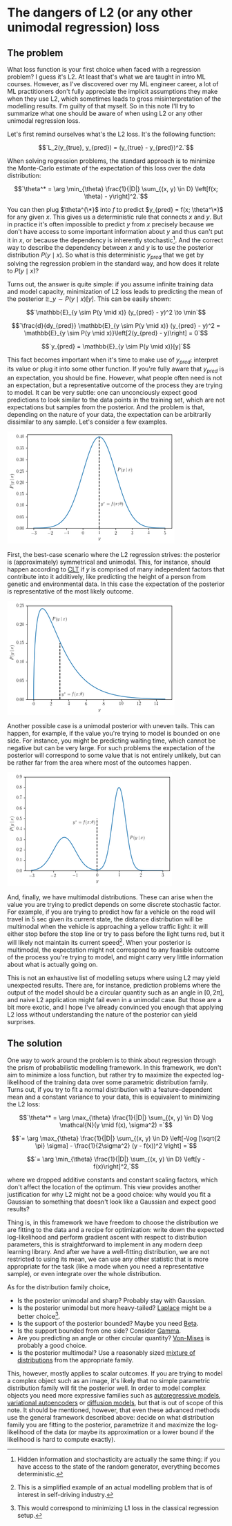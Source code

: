 # The dangers of L2 (or any other unimodal regression) loss

## The problem
What loss function is your first choice when faced with a regression problem? I guess it's L2. At least that's what we are taught in intro ML courses.
However, as I've discovered over my ML engineer career, a lot of ML practitioners don't fully appreciate the implicit assumptions they make
when they use L2,
which sometimes leads to gross misinterpretation of the modelling results. I'm guilty of that myself. So in this note I'll try to summarize what one should be aware of when using L2 or any other unimodal regression loss.

Let's first remind ourselves what's the L2 loss. It's the following function:

$$`L_2(y_{true}, y_{pred}) = (y_{true} - y_{pred})^2.`$$

When solving regression problems, the standard approach is to minimize the Monte-Carlo estimate of the expectation of this loss over the data distribution:

$$`\theta^* = \arg \min_{\theta} \frac{1}{|D|} \sum_{(x, y) \in D} \left[f(x; \theta) - y\right]^2.`$$

You can then plug $\theta^{\*}$ into $f$ to predict $y_{pred} = f(x; \theta^\*)$ for any given $x$.
This gives us a deterministic rule that connects $x$ and $y.$ But in practice it's often impossible to predict $y$ from $x$ precisely because we don't have access to some important information about $y$ and thus can't put it in $x$, or because the dependency is inherently stochastic[^1].
And the correct way to describe the dependency between $x$ and $y$ is to use the posterior distribution $P(y \mid x)$.
So what is this deterministic $y_{pred}$ that we get by solving the regression problem in the standard way, and how does it relate to $P(y \mid x)$?

Turns out, the answer is quite simple: if you assume infinite training data and model capacity,
minimization of L2 loss leads to predicting the mean of the posterior $\mathbb{E}\_{y \sim P(y \mid x)}[y]$.
This can be easily shown:

$$`\mathbb{E}_{y \sim P(y \mid x)} (y_{pred} - y)^2 \to \min`$$

$$`\frac{d}{dy_{pred}} \mathbb{E}_{y \sim P(y \mid x)} (y_{pred} - y)^2 = \mathbb{E}_{y \sim P(y \mid x)}\left[2(y_{pred} - y)\right] = 0`$$

$$`y_{pred} = \mathbb{E}_{y \sim P(y \mid x)}[y]`$$

This fact becomes important when it's time to make use of $y_{pred}$: interpret its value or plug it into some other function.
If you're fully aware that $y_{pred}$ is an expectation, you should be fine.
However, what people often need is not an expectation, but a representative outcome of the process they are trying to model.
It can be very subtle: one can unconciously expect good predictions to look similar to the data points in the training set,
which are not expectations but samples from the posterior.
And the problem is that, depending on the nature of your data, the expectation can be arbitrarily dissimilar to any sample. Let's consider a few examples.

![A symmetrical unimodal posterior](/images/dangers-of-l2-loss/posterior_unimodal_symmetric.png)

First, the best-case scenario where the L2 regression strives: the posterior is (approximately) symmetrical and unimodal. This, for instance, should happen according to [CLT](https://en.wikipedia.org/wiki/Central_limit_theorem) if $y$ is comprised of many independent factors that contribute into it additively, like predicting the height of a person from genetic and environmental data.
In this case the expectation of the posterior is representative of the most likely outcome.

![A skewed unimodal posterior](/images/dangers-of-l2-loss/posterior_unimodal_skewed.png)

Another possible case is a unimodal posterior with uneven tails. This can happen, for example, if the value you're trying to model is bounded on one side.
For instance, you might be predicting waiting time, which cannot be negative but can be very large.
For such problems the expectation of the posterior will correspond to some value that is not entirely unlikely, but can be rather far from the area where most of the outcomes happen.

![A multimodal posterior](/images/dangers-of-l2-loss/posterior_multimodal.png)

And, finally, we have multimodal distributions. These can arise when the value you are trying to predict depends on some discrete stochastic factor.
For example, if you are trying to predict how far a vehicle on the road will travel in 5 sec given its current state, the distance distribution will be multimodal when the vehicle is approaching a yellow traffic light:
it will either stop before the stop line or try to pass before the light turns red, but it will likely not maintain its current speed[^2].
When your posterior is multimodal, the expectation might not correspond to any feasible outcome of the process you're trying to model,
and might carry very little information about what is actually going on.

This is not an exhaustive list of modelling setups where using L2 may yield unexpected results.
There are, for instance, prediction problems where the output of the model should be a circular quantity such as an angle in $[0, 2\pi]$, and naive L2 application might fail even in a unimodal case.
But those are a bit more exotic, and I hope I've already convinced you enough that applying L2 loss without understanding the nature of the posterior can yield surprises.

## The solution

One way to work around the problem is to think about regression through the prism of probabilistic modelling framework. In this framework, we don't aim to minimize a loss function, but rather try to maximize the expected log-likelihood of the training data over some parametric distribution family. Turns out, if you try to fit a normal distribution with a feature-dependent mean and a constant variance to your data, this is equivalent to minimizing the L2 loss:

$$`\theta^* = \arg \max_{\theta} \frac{1}{|D|} \sum_{(x, y) \in D} \log \mathcal{N}(y \mid f(x), \sigma^2) =`$$

$$`= \arg \max_{\theta} \frac{1}{|D|} \sum_{(x, y) \in D} \left[-\log [\sqrt{2 \pi} \sigma] - \frac{1}{2\sigma^2} (y - f(x))^2 \right] =`$$

$$`= \arg \min_{\theta} \frac{1}{|D|} \sum_{(x, y) \in D} \left[y - f(x)\right]^2,`$$

where we dropped additive constants and constant scaling factors, which don't affect the location of the optimum. This view provides another justification for why L2 might not be a good choice:
why would you fit a Gaussian to something that doesn't look like a Gaussian and expect good results?

Thing is, in this framework we have freedom to choose the distribution we are fitting to the data and a recipe for optimization: write down the expected log-likelihood and perform gradient ascent with respect to distribution parameters, this is straightforward to implement in any modern deep learning library.
And after we have a well-fitting distribution, we are not restricted to using its mean, we can use any other statistic that is more appropriate for the task (like a mode when you need a representative sample), or even integrate over the whole distribution.

As for the distribution family choice,
* Is the posterior unimodal and sharp? Probably stay with Gaussian.
* Is the posterior unimodal but more heavy-tailed? [Laplace](https://en.wikipedia.org/wiki/Laplace_distribution) might be a better choice[^3].
* Is the support of the posterior bounded? Maybe you need [Beta](https://en.wikipedia.org/wiki/Beta_distribution).
* Is the support bounded from one side? Consider [Gamma](https://en.wikipedia.org/wiki/Gamma_distribution).
* Are you predicting an angle or other circular quantity? [Von-Mises](https://en.wikipedia.org/wiki/Von_Mises_distribution) is probably a good choice.
* Is the posterior multimodal? Use a reasonably sized [mixture of distributions](https://en.wikipedia.org/wiki/Mixture_distribution) from the appropriate family.

This, however, mostly applies to scalar outcomes. If you are trying to model a complex object such as an image, it's likely that no simple parametric distribution family will fit the posterior well. In order to model complex objects you need more expressive families such as [autoregressive models](https://deepgenerativemodels.github.io/notes/autoregressive/), [variational autoencoders](https://deepgenerativemodels.github.io/notes/vae/) or [diffusion models](https://lilianweng.github.io/posts/2021-07-11-diffusion-models/), but that is out of scope of this note. It should be mentioned, however, that even these advanced methods use the general framework described above: decide on what distribution family you are fitting to the posterior, parametrize it and maximize the log-likelihood of the data (or maybe its approximation or a lower bound if the likelihood is hard to compute exactly).

[^1]: Hidden information and stochasticity are actually the same thing: if you have access to the state of the random generator, everything becomes deterministic.
[^2]: This is a simplified example of an actual modelling problem that is of interest in self-driving industry.
[^3]: This would correspond to minimizing L1 loss in the classical regression setup.
